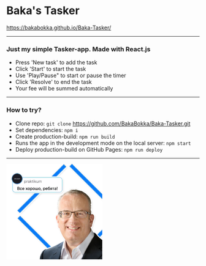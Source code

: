 # Baka's Tasker
 https://bakabokka.github.io/Baka-Tasker/


****

### Just my simple Tasker-app. Made with React.js

* Press 'New task' to add the task
* Click 'Start' to start the task
* Use 'Play/Pause" to start or pause the timer
* Click 'Resolve' to end the task
* Your fee will be summed automatically

****


### How to try?
* Clone repo: `git clone`  https://github.com/BakaBokka/Baka-Tasker.git
* Set dependencies: `npm i`
* Create production-build: `npm run build`
* Runs the app in the development mode on the local server: `npm start`
* Deploy production-build on GitHub Pages: `npm run deploy`

****

![Everything’s Gonna Be Alright](./src/img/eich.png)

